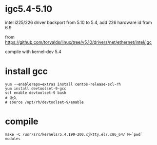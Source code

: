 # igc5.4-5.10
intel i225/226 driver backport from 5.10 to 5.4, add 226 hardware id from 6.9

from https://github.com/torvalds/linux/tree/v5.10/drivers/net/ethernet/intel/igc

compile with kernel-dev 5.4

# install gcc

```
yum --enablerepo=extras install centos-release-scl-rh
yum install devtoolset-9-gcc
scl enable devtoolset-9 bash
# 永久
# source /opt/rh/devtoolset-9/enable
```
# compile 
```
make -C /usr/src/kernels/5.4.199-200.cjktty.el7.x86_64/ M=`pwd` modules
```
